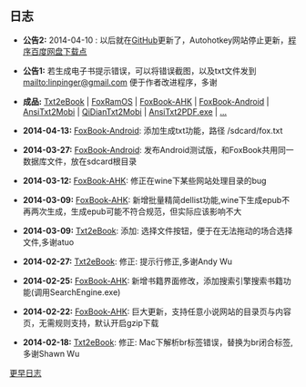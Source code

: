 ## 日志

- **公告2:** 2014-04-10 : 以后就在[GitHub][]更新了，Autohotkey网站停止更新，[程序百度网盘下载点][pan_baidu]

- **公告1:** 若生成电子书提示错误，可以将错误截图，以及txt文件发到 <mailto:linpinger@gmail.com> 便于作者改进程序，多谢

- **成品:** [Txt2eBook][] | [FoxRamOS][] | [FoxBook-AHK][] | [FoxBook-Android][] | [AnsiTxt2Mobi][pan_baidu] | [QiDianTxt2Mobi][pan_baidu] | [AnsiTxt2PDF.exe][pan_baidu] | [...][pan_baidu]


- **2014-04-13:** [FoxBook-Android][]: 添加生成txt功能，路径 /sdcard/fox.txt

- **2014-03-27:** [FoxBook-Android][]: 发布Android测试版，和FoxBook共用同一数据库文件，放在sdcard根目录

- **2014-03-12:** [FoxBook-AHK][]: 修正在wine下某些网站处理目录的bug

- **2014-03-09:** [FoxBook-AHK][]: 新增批量精简dellist功能,wine下生成epub不再两次生成，生成epub可能不符合规范，但实际应该影响不大

- **2014-03-09:** [Txt2eBook][]: 添加: 选择文件按钮，便于在无法拖动的场合选择文件,多谢atuo

- **2014-02-27:** [Txt2eBook][]: 修正: 提示行修正,多谢Andy Wu

- **2014-02-25:** [FoxBook-AHK][]: 新增书籍界面修改，添加搜索引擎搜索书籍功能(调用SearchEngine.exe)

- **2014-02-22:** [FoxBook-AHK][]: 巨大更新，支持任意小说网站的目录页与内容页，无需规则支持，默认开启gzip下载

- **2014-02-18:** [Txt2eBook][]: 修正: Mac下解析br标签错误，替换为br闭合标签,多谢Shawn Wu

<a href="#" onclick='$("#content").load("etc/foxchangelog2013.html")'>更早日志</a>


[foxbook-ahk]: https://github.com/linpinger/foxbook-ahk
[foxbook-android]: https://github.com/linpinger/foxbook-android
[txt2ebook]: https://github.com/linpinger/txt2ebook
[foxramos]: https://github.com/linpinger/foxramos

[GitHub]: https://github.com/linpinger/ "所有项目"
[pan_baidu]: http://pan.baidu.com/s/1bnqxdjL "百度网盘共享"

